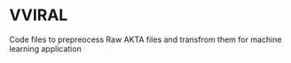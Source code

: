 # VVIRAL

Code files to prepreocess Raw AKTA files and transfrom them for machine learning application
